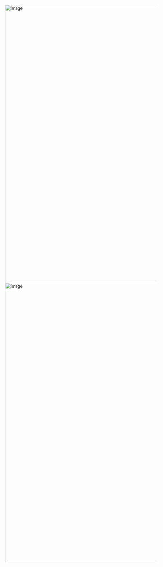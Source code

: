 <img width="1907" height="915" alt="image" src="https://github.com/user-attachments/assets/23fdffbb-5a45-4b26-892c-43d73b0e4bd2" />
<img width="1904" height="918" alt="image" src="https://github.com/user-attachments/assets/fa875761-2858-4d54-9dd3-dbcea85b6899" />
